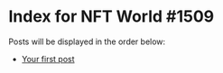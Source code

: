 # Index for NFT World #1509
Posts will be displayed in the order below:

- [Your first post](./001-first.md)

